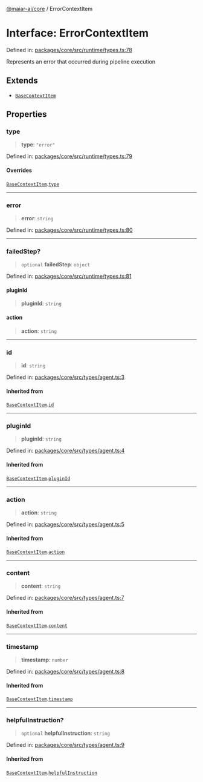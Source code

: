 [@maiar-ai/core](../index.md) / ErrorContextItem

# Interface: ErrorContextItem

Defined in: [packages/core/src/runtime/types.ts:78](https://github.com/UraniumCorporation/maiar-ai/blob/main/packages/core/src/runtime/types.ts#L78)

Represents an error that occurred during pipeline execution

## Extends

- [`BaseContextItem`](BaseContextItem.md)

## Properties

### type

> **type**: `"error"`

Defined in: [packages/core/src/runtime/types.ts:79](https://github.com/UraniumCorporation/maiar-ai/blob/main/packages/core/src/runtime/types.ts#L79)

#### Overrides

[`BaseContextItem`](BaseContextItem.md).[`type`](BaseContextItem.md#type)

***

### error

> **error**: `string`

Defined in: [packages/core/src/runtime/types.ts:80](https://github.com/UraniumCorporation/maiar-ai/blob/main/packages/core/src/runtime/types.ts#L80)

***

### failedStep?

> `optional` **failedStep**: `object`

Defined in: [packages/core/src/runtime/types.ts:81](https://github.com/UraniumCorporation/maiar-ai/blob/main/packages/core/src/runtime/types.ts#L81)

#### pluginId

> **pluginId**: `string`

#### action

> **action**: `string`

***

### id

> **id**: `string`

Defined in: [packages/core/src/types/agent.ts:3](https://github.com/UraniumCorporation/maiar-ai/blob/main/packages/core/src/types/agent.ts#L3)

#### Inherited from

[`BaseContextItem`](BaseContextItem.md).[`id`](BaseContextItem.md#id)

***

### pluginId

> **pluginId**: `string`

Defined in: [packages/core/src/types/agent.ts:4](https://github.com/UraniumCorporation/maiar-ai/blob/main/packages/core/src/types/agent.ts#L4)

#### Inherited from

[`BaseContextItem`](BaseContextItem.md).[`pluginId`](BaseContextItem.md#pluginid)

***

### action

> **action**: `string`

Defined in: [packages/core/src/types/agent.ts:5](https://github.com/UraniumCorporation/maiar-ai/blob/main/packages/core/src/types/agent.ts#L5)

#### Inherited from

[`BaseContextItem`](BaseContextItem.md).[`action`](BaseContextItem.md#action)

***

### content

> **content**: `string`

Defined in: [packages/core/src/types/agent.ts:7](https://github.com/UraniumCorporation/maiar-ai/blob/main/packages/core/src/types/agent.ts#L7)

#### Inherited from

[`BaseContextItem`](BaseContextItem.md).[`content`](BaseContextItem.md#content)

***

### timestamp

> **timestamp**: `number`

Defined in: [packages/core/src/types/agent.ts:8](https://github.com/UraniumCorporation/maiar-ai/blob/main/packages/core/src/types/agent.ts#L8)

#### Inherited from

[`BaseContextItem`](BaseContextItem.md).[`timestamp`](BaseContextItem.md#timestamp)

***

### helpfulInstruction?

> `optional` **helpfulInstruction**: `string`

Defined in: [packages/core/src/types/agent.ts:9](https://github.com/UraniumCorporation/maiar-ai/blob/main/packages/core/src/types/agent.ts#L9)

#### Inherited from

[`BaseContextItem`](BaseContextItem.md).[`helpfulInstruction`](BaseContextItem.md#helpfulinstruction)
